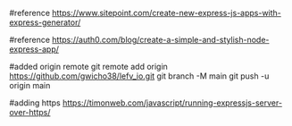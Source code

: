 #reference
https://www.sitepoint.com/create-new-express-js-apps-with-express-generator/

#reference
https://auth0.com/blog/create-a-simple-and-stylish-node-express-app/

#added origin remote
git remote add origin https://github.com/gwicho38/lefv_io.git
git branch -M main
git push -u origin main

#adding https
https://timonweb.com/javascript/running-expressjs-server-over-https/